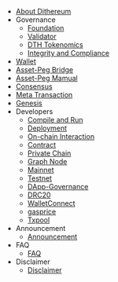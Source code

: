 - [About Dithereum](intro.md)
- Governance
    - [Foundation](Foundation.md)
    - [Validator](Validator.md)
    - [DTH Tokenomics](Tokenomics.md)
    - [Integrity and Compliance](Integrity.md)
- [Wallet](wallet.md)
- [Asset-Peg Bridge](dithereumbridge.md)
- [Asset-Peg Mamual](bridge.md)
- [Consensus](consensus.md)
- [Meta Transaction](dev/meta_tx.md)
- [Genesis](genesis.md)
- Developers
    - [Compile and Run](dev/install.md)
    - [Deployment](dev/deploy.md)
    - [On-chain Interaction](dev/sdk.md)
    - [Contract](dev/contract.md)
    - [Private Chain](dev/private_chain.md)
    - [Graph Node](dev/graphnode.md)
    - [Mainnet](mainnet.md)
    - [Testnet](testnet.md)
    - [DApp-Governance](dev/dapp-gov.md)
    - [DRC20](dev/drc20.md)
    - [WalletConnect](dev/wallet-connect.md)
    - [gasprice](dev/gasprice.md)
    - [Txpool](dev/txpool.md)
- Announcement
    - [Announcement](Announcement.md)
- FAQ
    - [FAQ](faq.md)
- Disclaimer
    - [Disclaimer](disclaimer.md)
    

